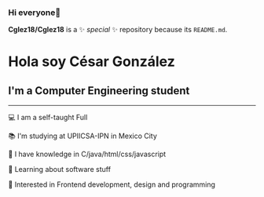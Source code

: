 ### Hi everyone👋


**Cglez18/Cglez18** is a ✨ _special_ ✨ repository because its `README.md`.

# Hola soy César González

## I'm a Computer Engineering student
----------------------------------
💻 I am a self-taught Full 

📚 I'm studying at UPIICSA-IPN in Mexico City

📝 I have knowledge in C/java/html/css/javascript

🌱 Learning about software stuff

🚩 Interested in Frontend development, design and programming


